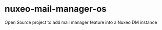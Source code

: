 nuxeo-mail-manager-os
=====================

Open Source project to add mail manager feature into a Nuxeo DM instance
